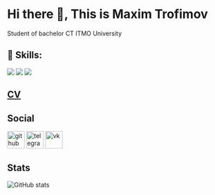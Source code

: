 # Hi there 👋, This is Maxim Trofimov

Student of bachelor CT ITMO University

## :wrench: Skills: 

![](https://img.shields.io/badge/-Python-green)
![](https://img.shields.io/badge/-C%2FC%2B%2B-blueviolet)
![](https://img.shields.io/badge/-Java-orange)

## [CV](https://github.com/trofik00777/CV)



## Social

[<img src='https://cdn.jsdelivr.net/npm/simple-icons@3.0.1/icons/github.svg' alt='github' height='40'>](https://github.com/trofik00777)  [<img src='https://cdn.jsdelivr.net/npm/simple-icons@3.0.1/icons/telegram.svg' alt='telegram' height='40'>](https://t.me/trofik00777)  [<img src='https://cdn.jsdelivr.net/npm/simple-icons@3.0.1/icons/vk.svg' alt='vk' height='40'>](https://vk.com/trofik00777)  

## Stats

![GitHub stats](https://github-readme-stats.vercel.app/api?username=trofik00777&show_icons=true)  

